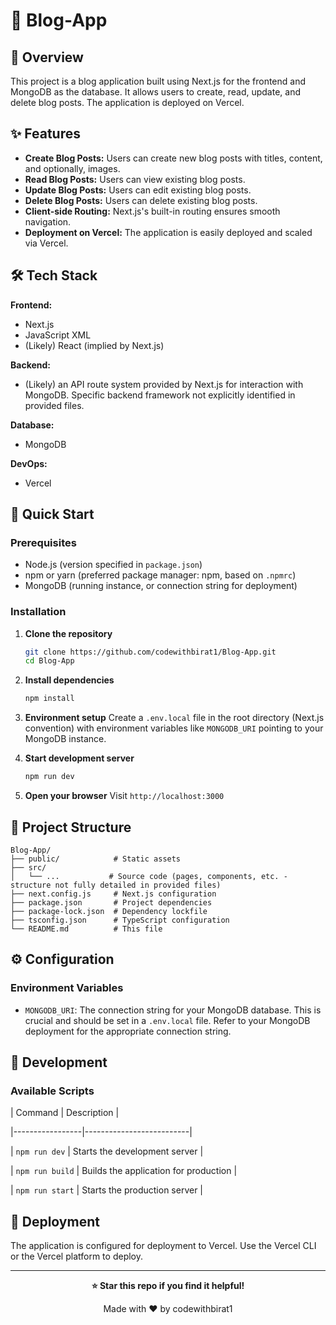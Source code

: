 # 🚀 Blog-App



## 📖 Overview

This project is a blog application built using Next.js for the frontend and MongoDB as the database.  It allows users to create, read, update, and delete blog posts.  The application is deployed on Vercel.

## ✨ Features

- **Create Blog Posts:**  Users can create new blog posts with titles, content, and optionally, images.
- **Read Blog Posts:** Users can view existing blog posts.
- **Update Blog Posts:** Users can edit existing blog posts.
- **Delete Blog Posts:** Users can delete existing blog posts.
- **Client-side Routing:**  Next.js's built-in routing ensures smooth navigation.
- **Deployment on Vercel:** The application is easily deployed and scaled via Vercel.



## 🛠️ Tech Stack

**Frontend:**
- Next.js
- JavaScript XML
- (Likely) React (implied by Next.js)

**Backend:**
- (Likely) an API route system provided by Next.js for interaction with MongoDB.  Specific backend framework not explicitly identified in provided files.

**Database:**
- MongoDB

**DevOps:**
- Vercel

## 🚀 Quick Start

### Prerequisites
- Node.js (version specified in `package.json`)
- npm or yarn (preferred package manager: npm, based on `.npmrc`)
- MongoDB (running instance, or connection string for deployment)

### Installation

1. **Clone the repository**
   ```bash
   git clone https://github.com/codewithbirat1/Blog-App.git
   cd Blog-App
   ```

2. **Install dependencies**
   ```bash
   npm install
   ```

3. **Environment setup**
   Create a `.env.local` file in the root directory (Next.js convention) with environment variables like `MONGODB_URI`  pointing to your MongoDB instance.

4. **Start development server**
   ```bash
   npm run dev
   ```

5. **Open your browser**
   Visit `http://localhost:3000`


## 📁 Project Structure

```
Blog-App/
├── public/            # Static assets
├── src/
│   └── ...           # Source code (pages, components, etc. - structure not fully detailed in provided files)
├── next.config.js     # Next.js configuration
├── package.json       # Project dependencies
├── package-lock.json  # Dependency lockfile
├── tsconfig.json      # TypeScript configuration
└── README.md          # This file
```

## ⚙️ Configuration

### Environment Variables
- `MONGODB_URI`:  The connection string for your MongoDB database.  This is crucial and should be set in a `.env.local` file.  Refer to your MongoDB deployment for the appropriate connection string.


## 🔧 Development

### Available Scripts

| Command          | Description             |

|-----------------|--------------------------|

| `npm run dev`    | Starts the development server |

| `npm run build`  | Builds the application for production |

| `npm run start`  | Starts the production server |


## 🚀 Deployment

The application is configured for deployment to Vercel.  Use the Vercel CLI or the Vercel platform to deploy.






---

<div align="center">

**⭐ Star this repo if you find it helpful!**

Made with ❤️ by codewithbirat1

</div>


